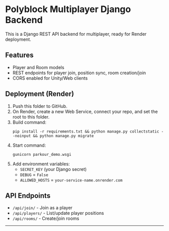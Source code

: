 # Polyblock Multiplayer Django Backend

This is a Django REST API backend for multiplayer, ready for Render deployment.

## Features
- Player and Room models
- REST endpoints for player join, position sync, room creation/join
- CORS enabled for Unity/Web clients

## Deployment (Render)
1. Push this folder to GitHub.
2. On Render, create a new Web Service, connect your repo, and set the root to this folder.
3. Build command:
   ```
   pip install -r requirements.txt && python manage.py collectstatic --noinput && python manage.py migrate
   ```
4. Start command:
   ```
   gunicorn parkour_demo.wsgi
   ```
5. Add environment variables:
   - `SECRET_KEY` (your Django secret)
   - `DEBUG` = `False`
   - `ALLOWED_HOSTS` = `your-service-name.onrender.com`

## API Endpoints
- `/api/join/` - Join as a player
- `/api/players/` - List/update player positions
- `/api/rooms/` - Create/join rooms

---

